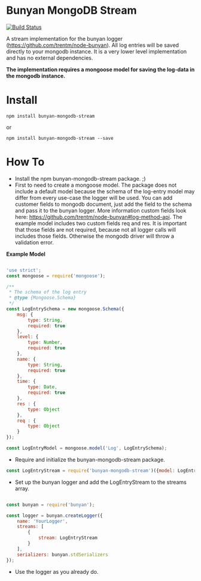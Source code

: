 # Bunyan MongoDB Stream

[![Build Status](https://travis-ci.org/traedamatic/bunyan-mongodb-stream.svg?branch=master)](https://travis-ci.org/traedamatic/bunyan-mongodb-stream)

A stream implementation for the bunyan logger (https://github.com/trentm/node-bunyan). All log entries will be saved directly to your mongodb
instance. It is a very lower level implementation and has no external dependencies.

**The implementation requires a mongoose model for saving the log-data in the mongodb instance.**

# Install
 
```
npm install bunyan-mongodb-stream
```
or

```
npm install bunyan-mongodb-stream --save
```

# How To

* Install the npm bunyan-mongodb-stream package. ;)
* First to need to create a mongoose model. The package does not include a default model because the schema of the log-entry model may differ
from every use-case the logger will be used. You can add customer fields to mongodb document, just add the field to the schema and pass it to the bunyan logger. More information 
custom fields look here: https://github.com/trentm/node-bunyan#log-method-api. The example model includes two custom fields req and res. It is
important that those fields are not required, because not all logger calls will includes those fields. Otherwise the mongodb driver will throw 
a validation error.


**Example Model**

```javascript

'use strict';
const mongoose = require('mongoose');

/**
 * The schema of the log entry
 * @type {Mongoose.Schema}
 */
const LogEntrySchema = new mongoose.Schema({
    msg: {
        type: String,
        required: true
    },
    level: {
        type: Number,
        required: true
    },
    name: {
        type: String,
        required: true
    },
    time: {
        type: Date,
        required: true
    },
    res : {
        type: Object
    },
    req : {
        type: Object
    }
});

const LogEntryModel = mongoose.model('Log', LogEntrySchema);
```
* Require and initialize the bunyan-mongodb-stream package.

```javascript
const LogEntryStream = require('bunyan-mongodb-stream')({model: LogEntryModel});
```

* Set up the bunyan logger and add the LogEntryStream to the streams array.

```javascript

const bunyan = require('bunyan');

const logger = bunyan.createLogger({
    name: 'YourLogger',
    streams: [
        {
            stream: LogEntryStream
        }
    ],
    serializers: bunyan.stdSerializers
});

```

* Use the logger as you already do.
